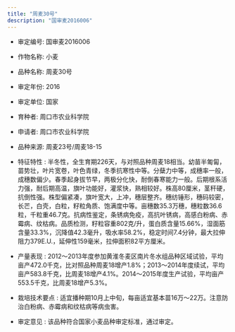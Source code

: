 ```yaml
---
title: "周麦30号"
description: "国审麦2016006"
---
```

* 审定编号:  国审麦2016006

*  作物名称:  小麦

*  品种名称:  周麦30号

*  审定年份:  2016

*  审定单位:  国家

* 育种者:  周口市农业科学院

*  申请者:  周口市农业科学院

*  品种来源:  周麦23号/周麦18-15

*  特征特性 : 
半冬性，全生育期226天，与对照品种周麦18相当。幼苗半匍匐，苗势壮，叶片宽卷，叶色青绿，冬季抗寒性中等。分蘖力中等，成穗率一般，成穗数偏少。春季起身拔节早，两极分化快，耐倒春寒能力一般。后期根系活力强，耐后期高温，旗叶功能好，灌浆快，熟相较好。株高80厘米，茎秆硬，抗倒性强。株型偏紧凑，旗叶宽大，上冲，穗层整齐。穗纺锤形，穗码较密，长芒，白壳，白粒，籽粒角质、饱满度中等。亩穗数35.3万穗，穗粒数36.6粒，千粒重46.7克。抗病性鉴定，条锈病免疫，高抗叶锈病，高感白粉病、赤霉病、纹枯病。品质检测，籽粒容重802克/升，蛋白质含量15.66%，湿面筋含量33.3%，沉降值42.3毫升，吸水率58.2%，稳定时间7.4分钟，最大拉伸阻力379E.U.，延伸性159毫米，拉伸面积82平方厘米。
 
*  产量表现 : 
2012～2013年度参加黄淮冬麦区南片冬水组品种区域试验，平均亩产472.0千克，比对照品种周麦18增产1.8%；2013～2014年度续试，平均亩产583.8千克，比周麦18增产4.1%。2014～2015年度生产试验，平均亩产553.5千克，比周麦18增产5.3%。

*  栽培技术要点 : 
适宜播种期10月上中旬，每亩适宜基本苗16万～22万。注意防治白粉病、赤霉病和纹枯病等病虫害。

*  审定意见 : 
该品种符合国家小麦品种审定标准，通过审定。
